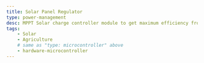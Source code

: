 ```yaml
---
title: Solar Panel Regulator
type: power-management
desc: MPPT Solar charge controller module to get maximum efficiency from your solar panels by using almost all the sunlight reflected on your solar panels. 
tags:
    - Solar
    - Agriculture
    # same as "type: microcontroller" above
    - hardware-microcontroller
---
```

